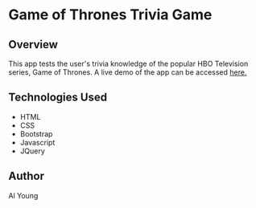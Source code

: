 # Game of Thrones Trivia Game

## Overview

This app tests the user's trivia knowledge of the popular HBO Television series, Game of Thrones.  A live demo of the app can be accessed [here.](https://packleader206.github.io/TriviaGame/)

## Technologies Used

- HTML
- CSS
- Bootstrap
- Javascript
- JQuery

## Author

Al Young
